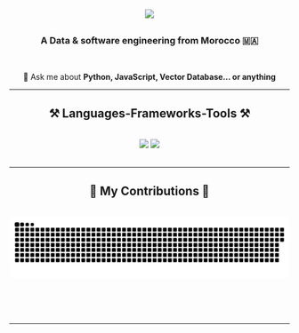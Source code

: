 
<h1 align="center">
    <img src="https://readme-typing-svg.herokuapp.com/?font=Righteous&size=35&center=true&vCenter=true&width=500&height=70&duration=4000&lines=Hi+There!+👋;+I'm+Taha-Amine+MIRI!;" />
</h1>

<h3 align="center">A Data & software engineering from Morocco 🇲🇦</h3>

<br/>

<div align="center">

💬 Ask me about **Python, JavaScript, Vector Database... or anything**

 </div>
 

 <hr/>
 
<h2 align="center">⚒️ Languages-Frameworks-Tools ⚒️</h2>
<br/>
<div align="center">
    <img src="https://skillicons.dev/icons?i=react,bootstrap,mui,html,css,vscode,github,figma,tailwind,git,r" />
    <img src="https://skillicons.dev/icons?i=nodejs,python,javascript,typescript,express,firebase,mongodb,c,java,nextjs,mysql,flask" /><br>
</div>

<br/>
<hr/>

<div align="center">
  <h2>🐍 My Contributions 🐍</h2>
  <br>
  <img alt="snake eating my contributions" src="https://raw.githubusercontent.com/tahaAmineMiri/tahaAmineMiri/output/github-contribution-grid-snake.svg" />
  
  <br/><br/><br/>
</div>

<hr/>
